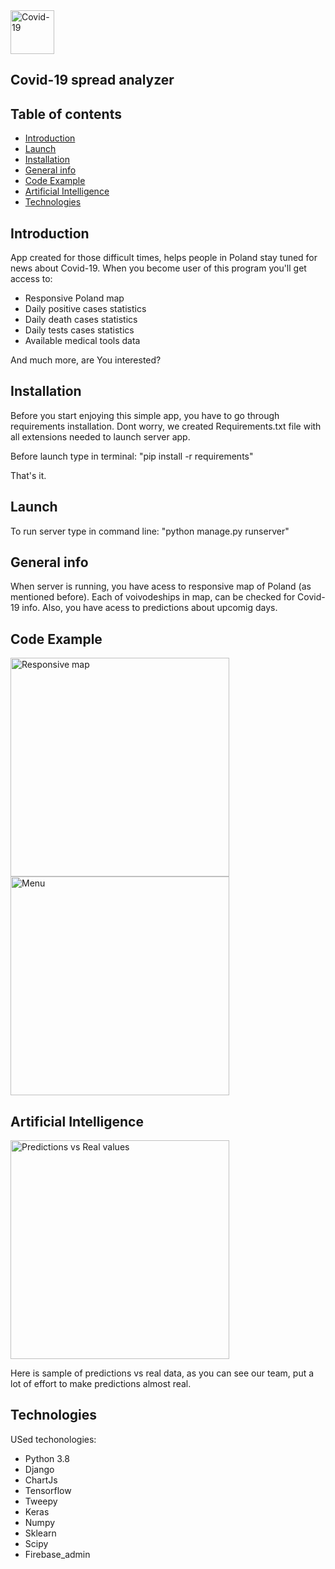 <img align="center" alt="Covid-19" width="70px" src="https://www.iphronline.org/wp-content/uploads/2020/07/Untitled-1-01.png" />

## Covid-19 spread analyzer

## Table of contents

* [Introduction](#Introduction)
* [Launch](#launch)
* [Installation](#installation)
* [General info](#general-info)
* [Code Example](#code-example)
* [Artificial Intelligence](#artificial-intelligence)
* [Technologies](#technologies)

## Introduction
App created for those difficult times, helps people in Poland stay tuned for news about Covid-19. When you become user of this program you'll get access to:

* Responsive Poland map
* Daily positive cases statistics
* Daily death cases statistics
* Daily tests cases statistics
* Available medical tools data

And much more, are You interested?

## Installation
Before you start enjoying this simple app, you have to go through requirements installation. Dont worry, we created Requirements.txt file with all extensions needed to launch server app.

Before launch type in terminal:
"pip install -r requirements"

That's it.


## Launch

To run server type in command line:
"python manage.py runserver"

## General info

When server is running, you have acess to responsive map of Poland (as mentioned before). Each of voivodeships in map, can be checked for Covid-19 info. Also, you have acess to predictions about upcomig days.


## Code Example

<img src="https://scontent-waw1-1.xx.fbcdn.net/v/t1.15752-9/124272618_364715441464721_794339145435164752_n.png?_nc_cat=106&ccb=2&_nc_sid=ae9488&_nc_ohc=u8ASUek4tvcAX_FzQfh&_nc_oc=AQmoLDmj76hPRyIn7xr1yCjMpRyRv8l1DDRPrSdCLILeoXMmORvgLo_mjcMnNKjuC6k&_nc_ht=scontent-waw1-1.xx&oh=10957cb0bb8d8c5979d9069358c4a6d9&oe=5FCE80E4" alt="Responsive map" width="350" />


<img src="https://scontent-waw1-1.xx.fbcdn.net/v/t1.15752-9/124284961_1754264818072920_7780739928951725391_n.png?_nc_cat=107&ccb=2&_nc_sid=ae9488&_nc_ohc=sAadQoBbe4YAX_t7jSq&_nc_ht=scontent-waw1-1.xx&oh=650d81fd400738aa9cb29d4fccb058e9&oe=5FCE50C6" alt="Menu" width="350" />


## Artificial Intelligence

<img src="https://scontent-waw1-1.xx.fbcdn.net/v/t1.15752-9/124808775_968389327004201_6770594807176546514_n.png?_nc_cat=108&ccb=2&_nc_sid=ae9488&_nc_ohc=VyP62d-MGl4AX--_94O&_nc_ht=scontent-waw1-1.xx&oh=77bf7133e7dfe4ff0a49a28fcfed7eea&oe=5FCF688F" alt="Predictions vs Real values" width="350" />

Here is sample of predictions vs real data, as you can see our team, put a lot of effort to make predictions almost real.

## Technologies

USed techonologies:

* Python 3.8
* Django
* ChartJs
* Tensorflow
* Tweepy
* Keras
* Numpy
* Sklearn
* Scipy
* Firebase_admin


